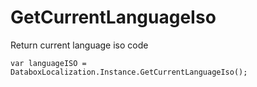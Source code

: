 GetCurrentLanguageIso
======================

Return current language iso code

	var languageISO = DataboxLocalization.Instance.GetCurrentLanguageIso();